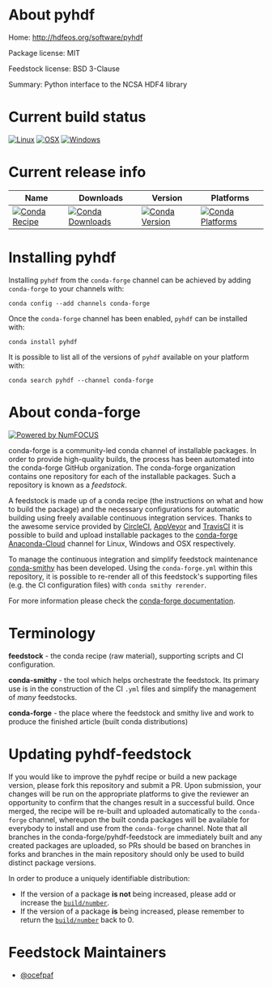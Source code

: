 <!--
# -*- mode: jinja -*-
-->

About pyhdf
===========

Home: http://hdfeos.org/software/pyhdf

Package license: MIT

Feedstock license: BSD 3-Clause

Summary: Python interface to the NCSA HDF4 library



Current build status
====================

[![Linux](https://img.shields.io/circleci/project/github/conda-forge/pyhdf-feedstock/master.svg?label=Linux)](https://circleci.com/gh/conda-forge/pyhdf-feedstock)
[![OSX](https://img.shields.io/travis/conda-forge/pyhdf-feedstock/master.svg?label=macOS)](https://travis-ci.org/conda-forge/pyhdf-feedstock)
[![Windows](https://img.shields.io/appveyor/ci/conda-forge/pyhdf-feedstock/master.svg?label=Windows)](https://ci.appveyor.com/project/conda-forge/pyhdf-feedstock/branch/master)

Current release info
====================

| Name | Downloads | Version | Platforms |
| --- | --- | --- | --- |
| [![Conda Recipe](https://img.shields.io/badge/recipe-pyhdf-green.svg)](https://anaconda.org/conda-forge/pyhdf) | [![Conda Downloads](https://img.shields.io/conda/dn/conda-forge/pyhdf.svg)](https://anaconda.org/conda-forge/pyhdf) | [![Conda Version](https://img.shields.io/conda/vn/conda-forge/pyhdf.svg)](https://anaconda.org/conda-forge/pyhdf) | [![Conda Platforms](https://img.shields.io/conda/pn/conda-forge/pyhdf.svg)](https://anaconda.org/conda-forge/pyhdf) |

Installing pyhdf
================

Installing `pyhdf` from the `conda-forge` channel can be achieved by adding `conda-forge` to your channels with:

```
conda config --add channels conda-forge
```

Once the `conda-forge` channel has been enabled, `pyhdf` can be installed with:

```
conda install pyhdf
```

It is possible to list all of the versions of `pyhdf` available on your platform with:

```
conda search pyhdf --channel conda-forge
```


About conda-forge
=================

[![Powered by NumFOCUS](https://img.shields.io/badge/powered%20by-NumFOCUS-orange.svg?style=flat&colorA=E1523D&colorB=007D8A)](http://numfocus.org)

conda-forge is a community-led conda channel of installable packages.
In order to provide high-quality builds, the process has been automated into the
conda-forge GitHub organization. The conda-forge organization contains one repository
for each of the installable packages. Such a repository is known as a *feedstock*.

A feedstock is made up of a conda recipe (the instructions on what and how to build
the package) and the necessary configurations for automatic building using freely
available continuous integration services. Thanks to the awesome service provided by
[CircleCI](https://circleci.com/), [AppVeyor](https://www.appveyor.com/)
and [TravisCI](https://travis-ci.org/) it is possible to build and upload installable
packages to the [conda-forge](https://anaconda.org/conda-forge)
[Anaconda-Cloud](https://anaconda.org/) channel for Linux, Windows and OSX respectively.

To manage the continuous integration and simplify feedstock maintenance
[conda-smithy](https://github.com/conda-forge/conda-smithy) has been developed.
Using the ``conda-forge.yml`` within this repository, it is possible to re-render all of
this feedstock's supporting files (e.g. the CI configuration files) with ``conda smithy rerender``.

For more information please check the [conda-forge documentation](https://conda-forge.org/docs/).

Terminology
===========

**feedstock** - the conda recipe (raw material), supporting scripts and CI configuration.

**conda-smithy** - the tool which helps orchestrate the feedstock.
                   Its primary use is in the construction of the CI ``.yml`` files
                   and simplify the management of *many* feedstocks.

**conda-forge** - the place where the feedstock and smithy live and work to
                  produce the finished article (built conda distributions)


Updating pyhdf-feedstock
========================

If you would like to improve the pyhdf recipe or build a new
package version, please fork this repository and submit a PR. Upon submission,
your changes will be run on the appropriate platforms to give the reviewer an
opportunity to confirm that the changes result in a successful build. Once
merged, the recipe will be re-built and uploaded automatically to the
`conda-forge` channel, whereupon the built conda packages will be available for
everybody to install and use from the `conda-forge` channel.
Note that all branches in the conda-forge/pyhdf-feedstock are
immediately built and any created packages are uploaded, so PRs should be based
on branches in forks and branches in the main repository should only be used to
build distinct package versions.

In order to produce a uniquely identifiable distribution:
 * If the version of a package **is not** being increased, please add or increase
   the [``build/number``](https://conda.io/docs/user-guide/tasks/build-packages/define-metadata.html#build-number-and-string).
 * If the version of a package **is** being increased, please remember to return
   the [``build/number``](https://conda.io/docs/user-guide/tasks/build-packages/define-metadata.html#build-number-and-string)
   back to 0.

Feedstock Maintainers
=====================

* [@ocefpaf](https://github.com/ocefpaf/)

